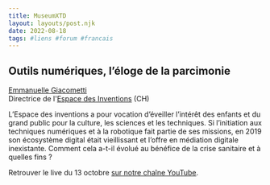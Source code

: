 ```yaml
---
title: MuseumXTD  
layout: layouts/post.njk  
date: 2022-08-18
tags: #liens #forum #francais
---
```

## Outils numériques, l’éloge de la parcimonie

[Emmanuelle Giacometti](https://www.linkedin.com/in/emmanuelle-giacometti-874681a/)  
Directrice de l'[Espace des Inventions](https://www.espace-des-inventions.ch/) (CH)

L’Espace des inventions a pour vocation d’éveiller l’intérêt des enfants et du grand public pour la culture, les sciences et les techniques. Si l’initiation aux techniques numériques et à la robotique fait partie de ses missions, en 2019 son écosystème digital était vieillissant et l’offre en médiation digitale inexistante. Comment cela a-t-il évolué au bénéfice de la crise sanitaire et à quelles fins ?  

  
Retrouver le live du 13 octobre [sur notre chaîne YouTube](https://www.youtube.com/channel/UCTZJM5WsXDkH8QgMdACUNyw).  